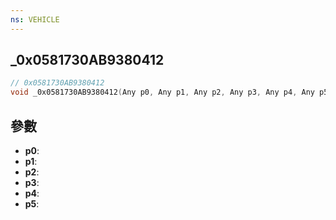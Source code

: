 ```yaml
---
ns: VEHICLE
---
```

## _0x0581730AB9380412

```c
// 0x0581730AB9380412
void _0x0581730AB9380412(Any p0, Any p1, Any p2, Any p3, Any p4, Any p5);
```


## 參數
* **p0**: 
* **p1**: 
* **p2**: 
* **p3**: 
* **p4**: 
* **p5**: 

